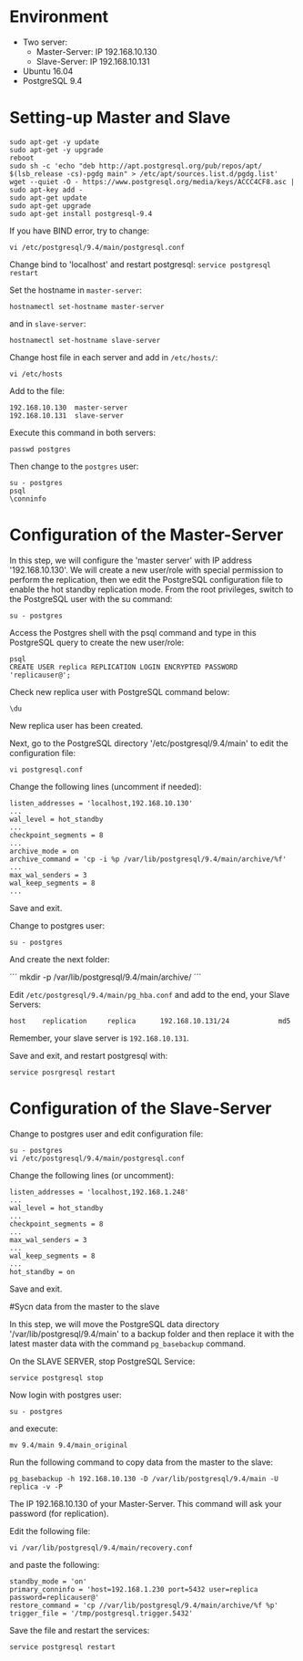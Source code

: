 # Environment

- Two server:
  - Master-Server: IP 192.168.10.130
  - Slave-Server:  IP 192.168.10.131
- Ubuntu 16.04
- PostgreSQL 9.4

# Setting-up Master and Slave

```
sudo apt-get -y update
sudo apt-get -y upgrade
reboot
sudo sh -c 'echo "deb http://apt.postgresql.org/pub/repos/apt/ $(lsb_release -cs)-pgdg main" > /etc/apt/sources.list.d/pgdg.list'
wget --quiet -O - https://www.postgresql.org/media/keys/ACCC4CF8.asc | sudo apt-key add -
sudo apt-get update
sudo apt-get upgrade
sudo apt-get install postgresql-9.4
```

If you have BIND error, try to change: 

```
vi /etc/postgresql/9.4/main/postgresql.conf
```

Change bind to 'localhost' and restart postgresql: `service postgresql restart`

Set the hostname in `master-server`:

```
hostnamectl set-hostname master-server
````

and in `slave-server`:

```
hostnamectl set-hostname slave-server
````

Change host file in each server and add in `/etc/hosts/`:

```
vi /etc/hosts
```	

Add to the file:

```
192.168.10.130	master-server
192.168.10.131	slave-server
```

Execute this command in both servers:	
	
```
passwd postgres
```

Then change to the `postgres` user:

```
su - postgres
psql
\conninfo
```

# Configuration of the Master-Server

In this step, we will configure the 'master server' with IP address '192.168.10.130'. 
We will create a new user/role with special permission to perform the replication, then we edit the PostgreSQL configuration file to enable the hot standby replication mode.
From the root privileges, switch to the PostgreSQL user with the su command:

```
su - postgres
````

Access the Postgres shell with the psql command and type in this PostgreSQL query to create the new user/role:

```
psql
CREATE USER replica REPLICATION LOGIN ENCRYPTED PASSWORD 'replicauser@';
```

Check new replica user with PostgreSQL command below:
```
\du
```
New replica user has been created.

Next, go to the PostgreSQL directory '/etc/postgresql/9.4/main' to edit the configuration file:

```
vi postgresql.conf
```

Change the following lines (uncomment if needed):

````
listen_addresses = 'localhost,192.168.10.130'
...
wal_level = hot_standby
...
checkpoint_segments = 8
...
archive_mode = on
archive_command = 'cp -i %p /var/lib/postgresql/9.4/main/archive/%f'
...
max_wal_senders = 3
wal_keep_segments = 8
...
````

Save and exit. 

Change to postgres user:

```
su - postgres
```
And create the next folder:

´´´
mkdir -p /var/lib/postgresql/9.4/main/archive/
´´´

Edit `/etc/postgresql/9.4/main/pg_hba.conf` and add to the end, your Slave Servers:

```
host    replication     replica      192.168.10.131/24            md5
```
Remember, your slave server is `192.168.10.131`.

Save and exit, and restart postgresql with:

```
service posrgresql restart
```

# Configuration of the Slave-Server

Change to postgres user and edit configuration file:

```
su - postgres
vi /etc/postgresql/9.4/main/postgresql.conf
```

Change the following lines (or uncomment):

```
listen_addresses = 'localhost,192.168.1.248'
...
wal_level = hot_standby
...
checkpoint_segments = 8
...
max_wal_senders = 3
...
wal_keep_segments = 8
...
hot_standby = on
```

Save and exit.

#Sycn data from the master to the slave

In this step, we will move the PostgreSQL data directory '/var/lib/postgresql/9.4/main' to a backup folder and then replace it with the latest master data with 
the command `pg_basebackup` command.

On the SLAVE SERVER, stop PostgreSQL Service:

```
service postgresql stop
````

Now login with postgres user:

```
su - postgres
```
and execute:

```
mv 9.4/main 9.4/main_original
```

Run the following command to copy data from the master to the slave:

```
pg_basebackup -h 192.168.10.130 -D /var/lib/postgresql/9.4/main -U replica -v -P
```
The IP 192.168.10.130 of your Master-Server. This command will ask your password (for replication).

Edit the following file:

```
vi /var/lib/postgresql/9.4/main/recovery.conf
```

and paste the following:

```
standby_mode = 'on'
primary_conninfo = 'host=192.168.1.230 port=5432 user=replica password=replicauser@'
restore_command = 'cp //var/lib/postgresql/9.4/main/archive/%f %p'
trigger_file = '/tmp/postgresql.trigger.5432'
```
Save the file and restart the services:

```
service postgresql restart
```




